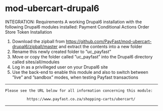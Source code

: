 mod-ubercart-drupal6
====================

INTEGRATION:
Requirements
A working Drupal6 installation with the following Drupal6 modules installed:
Payment
Conditional Actions
Order
Store
Token
Installation
1. Download the zipball from https://github.com/PayFast/mod-ubercart-drupal6/zipball/master and extract the contents into a new folder
2. Rename this newly created folder to ”uc_payfast”
3. Move or copy the folder called ”uc_payfast” into the Drupal6 directory called sites/all/modules
4. Log in as a privilleged user on your Drupal6 site
5. Use the back-end to enable this module and also to switch between ”live” and ”sandbox” modes, when testing Payfast transactions


******************************************************************************

    Please see the URL below for all information concerning this module:

              https://www.payfast.co.za/shopping-carts/ubercart/

******************************************************************************